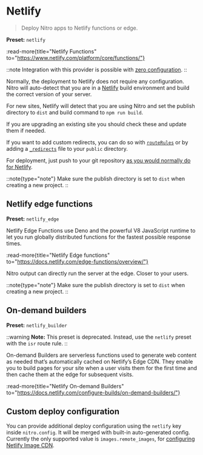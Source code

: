 # Netlify

> Deploy Nitro apps to Netlify functions or edge.

**Preset:** `netlify`

:read-more{title="Netlify Functions" to="https://www.netlify.com/platform/core/functions/"}

::note
Integration with this provider is possible with [zero configuration](/deploy/#zero-config-providers).
::

Normally, the deployment to Netlify does not require any configuration.
Nitro will auto-detect that you are in a [Netlify](https://www.netlify.com) build environment and build the correct version of your server.

For new sites, Netlify will detect that you are using Nitro and set the publish directory to `dist` and build command to `npm run build`.

If you are upgrading an existing site you should check these and update them if needed.

If you want to add custom redirects, you can do so with [`routeRules`](/config#routerules) or by adding a [`_redirects`](https://docs.netlify.com/routing/redirects/#syntax-for-the-redirects-file) file to your `public` directory.

For deployment, just push to your git repository [as you would normally do for Netlify](https://docs.netlify.com/configure-builds/get-started/).

::note{type="note"}
Make sure the publish directory is set to `dist` when creating a new project.
::

## Netlify edge functions

**Preset:** `netlify_edge`

Netlify Edge Functions use Deno and the powerful V8 JavaScript runtime to let you run globally distributed functions for the fastest possible response times.

:read-more{title="Netlify Edge functions" to="https://docs.netlify.com/edge-functions/overview/"}

Nitro output can directly run the server at the edge. Closer to your users.

::note{type="note"}
Make sure the publish directory is set to `dist` when creating a new project.
::

## On-demand builders

**Preset:** `netlify_builder`

::warning
**Note:** This preset is deprecated. Instead, use the `netlify` preset with the `isr` route rule.
::

On-demand Builders are serverless functions used to generate web content as needed that’s automatically cached on Netlify’s Edge CDN. They enable you to build pages for your site when a user visits them for the first time and then cache them at the edge for subsequent visits.

:read-more{title="Netlify On-demand Builders" to="https://docs.netlify.com/configure-builds/on-demand-builders/"}

## Custom deploy configuration

You can provide additional deploy configuration using the `netlify` key inside `nitro.config`. It will be merged with built-in auto-generated config. Currently the only supported value is `images.remote_images`, for [configuring Netlify Image CDN](https://docs.netlify.com/image-cdn/create-integration/).
